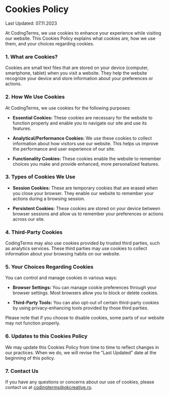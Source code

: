 # **Cookies Policy**

Last Updated: 07.11.2023

At CodingTerms, we use cookies to enhance your experience while visiting our website. This Cookies Policy explains what cookies are, how we use them, and your choices regarding cookies.

### **1. What are Cookies?**

Cookies are small text files that are stored on your device (computer, smartphone, tablet) when you visit a website. They help the website recognize your device and store information about your preferences or actions.

### **2. How We Use Cookies**

At CodingTerms, we use cookies for the following purposes:

- **Essential Cookies:** These cookies are necessary for the website to function properly and enable you to navigate our site and use its features.

- **Analytical/Performance Cookies:** We use these cookies to collect information about how visitors use our website. This helps us improve the performance and user experience of our site.

- **Functionality Cookies:** These cookies enable the website to remember choices you make and provide enhanced, more personalized features.

### **3. Types of Cookies We Use**

- **Session Cookies:** These are temporary cookies that are erased when you close your browser. They enable our website to remember your actions during a browsing session.

- **Persistent Cookies:** These cookies are stored on your device between browser sessions and allow us to remember your preferences or actions across our site.

### **4. Third-Party Cookies**

CodingTerms may also use cookies provided by trusted third parties, such as analytics services. These third parties may use cookies to collect information about your browsing habits on our website.

### **5. Your Choices Regarding Cookies**

You can control and manage cookies in various ways:

- **Browser Settings:** You can manage cookie preferences through your browser settings. Most browsers allow you to block or delete cookies.

- **Third-Party Tools:** You can also opt-out of certain third-party cookies by using privacy-enhancing tools provided by those third parties.

Please note that if you choose to disable cookies, some parts of our website may not function properly.

### **6. Updates to this Cookies Policy**

We may update this Cookies Policy from time to time to reflect changes in our practices. When we do, we will revise the "Last Updated" date at the beginning of this policy.

### **7. Contact Us**

If you have any questions or concerns about our use of cookies, please contact us at codingterms@okcreative.ro.
